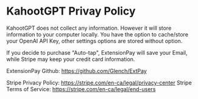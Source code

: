 # KahootGPT Privay Policy
KahootGPT does not collect any information. However it will store information to your computer locally. You have the option to cache/store your OpenAI API Key, other settings options are stored without option.

If you decide to purchase "Auto-tap", ExtensionPay will save your Email, while Stripe may keep your credit card information.

ExtensionPay Github: https://github.com/Glench/ExtPay

Stripe Privacy Policy: https://stripe.com/en-ca/legal/privacy-center
Stripe Terms of Service: https://stripe.com/en-ca/legal/end-users